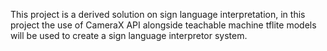 This project is a derived solution on sign language interpretation, in this project the use of CameraX API alongside teachable machine tflite models will be used to create a sign language interpretor system.
